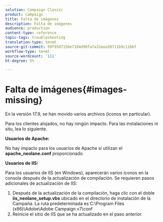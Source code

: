 ```yaml
---
solution: Campaign Classic
product: campaign
title: Falta de imágenes
description: Falta de imágenes
audience: production
content-type: reference
topic-tags: troubleshooting
translation-type: tm+mt
source-git-commit: 50f95d7156e7104d90fa7a31eea30711b9c11bbf
workflow-type: tm+mt
source-wordcount: '111'
ht-degree: 5%

---
```



# Falta de imágenes{#images-missing}

En la versión 17.9, se han movido varios archivos (iconos en particular).

Para los clientes alojados, no hay ningún impacto. Para las instalaciones in situ, lea lo siguiente.

**Usuarios de Apache:**

No hay impacto para los usuarios de Apache si utilizan el **apache_neolane.conf** proporcionado.

**Usuarios de IIS:**

Para los usuarios de IIS (en Windows), aparecerán varios iconos en la consola después de la actualización de compilación. Se requieren pasos adicionales de actualización de IIS:

1. Después de la actualización de la compilación, haga clic con el doble **iis_neolane_setup.vbs** ubicado en el directorio de instalación de la Campaña. La ruta predeterminada es C:\Program Files (x86)\Adobe\Adobe Campaign v7\conf
1. Reinicie el sitio de IIS que se ha actualizado en el paso anterior.
